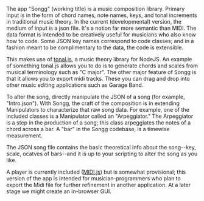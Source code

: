 The app "Songg" (working title) is a music composition library. Primary input is in the form of chord names, note names, keys, and tonal increments in traditional music theory. In the current (developmental) version, the medium of input is a json file. It's a notion far more semantic than MIDI. The data format is intended to be creatively useful for musicians who also know how to code. Some JSON key names correspond to code classes; and in a fashion meant to be complimentary to the data, the code is extensible.

This makes use of [tonal.js](https://github.com/danigb/tonal), a music theory library for NodeJS. An example of something tonal.js allows you to do is to generate chords and scales from musical terminology such as "C major". The other major feature of Songg is that it allows you to export midi tracks. These you can drag and drop into other music editing applications such as Garage Band.

To alter the song, directly manipulate the JSON of a song (for example, "Intro.json"). With Songg, the craft of the composition is in extending Manipulators to characterize that raw song data. For example, one of the included classes is a Manipulator called an "Arpeggiator." The Arpeggiator is a step in the production of a song; this class arpeggiates the notes of a chord across a bar. A "bar" in the Songg codebase, is a timewise measurement. 

The JSON song file contains the basic theoretical info about the song--key, scale, ocatves of bars--and it is up to your scripting to alter the song as you like.

A player is currently included ([MIDI.js](https://github.com/mudcube/MIDI.js/)) but is somewhat provisional; this version of the app is intended for musician-programmers who plan to export the Midi file for further refinement in another application. At a  later stage we might create an in-browser GUI.


